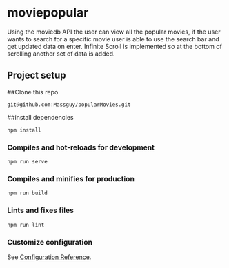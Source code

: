 # moviepopular

Using the moviedb API the user can view all the popular movies,
if the user wants to search for a specific movie user is able to use the search bar and get updated data on enter.
Infinite Scroll is implemented so at the bottom of scrolling another set of data is added.
## Project setup

##Clone this repo

```
git@github.com:Massguy/popularMovies.git
```

##install dependencies
```
npm install
```

### Compiles and hot-reloads for development
```
npm run serve
```

### Compiles and minifies for production
```
npm run build
```

### Lints and fixes files
```
npm run lint
```

### Customize configuration
See [Configuration Reference](https://cli.vuejs.org/config/).
